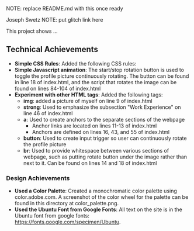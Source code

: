 NOTE: replace README.md with this once ready

Joseph Swetz
NOTE: put glitch link here

This project shows ...

## Technical Achievements
- **Simple CSS Rules**: Added the following CSS rules:
- **Simple Javascript animation**: The start/stop rotation button is used to toggle the profile
    picture continuously rotating. The button can be found in line 18 of index.html, and the script
    that rotates the image can be found on lines 84-104 of index.html
- **Experiment with other HTML tags**: Added the following tags:
    - **img**: added a picture of myself on line 9 of index.html
    - **strong**: Used to emphasize the subsection "Work Experience" on line 46 of index.html
    - **a**: Used to create anchors to the separate sections of the webpage
        - Anchor links are located on lines 11-13 of index.html 
        - Anchors are defined on lines 16, 43, and 55 of index.html
    - **button**: Used to create input trigger so user can continuously rotate the profile picture
    - **br**: Used to provide whitespace between various sections of webpage, such as putting rotate 
    button under the image rather than next to it. Can be found on lines 14 and 18 of index.html

### Design Achievements
- **Used a Color Palette**: Created a monochromatic color palette using color.adobe.com. A screenshot
    of the color wheel for the palette can be found in this directory at color_palette.png.
- **Used the Ubuntu Font from Google Fonts**: All text on the site is in the Ubuntu font from google 
    fonts: https://fonts.google.com/specimen/Ubuntu.